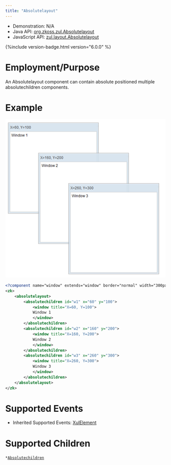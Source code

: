 ```yaml
---
title: "Absolutelayout"
---
```



- Demonstration: N/A
- Java API: [org.zkoss.zul.Absolutelayout](https://www.zkoss.org/javadoc/latest/zk/org/zkoss/zul/Absolutelayout.html)
- JavaScript API:
  [zul.layout.Absolutelayout](https://www.zkoss.org/javadoc/latest/jsdoc/classes/zul.layout.Absolutelayout.html)


{%include version-badge.html version="6.0.0" %}

# Employment/Purpose

An Absolutelayout component can contain absolute positioned multiple
absolutechildren components.

# Example

![](/zk_component_ref/images/ZKComRef_Absolutelayout_Example.png)

```xml
<?component name="window" extends="window" border="normal" width="300px" height="300px"?>
<zk>
    <absolutelayout>
        <absolutechildren id="w1" x="60" y="100">
            <window title="X=60, Y=100">
            Window 1
            </window>
        </absolutechildren>
        <absolutechildren id="w2" x="160" y="200">
            <window title="X=160, Y=200">
            Window 2
            </window>
        </absolutechildren>
        <absolutechildren id="w3" x="260" y="300">
            <window title="X=260, Y=300">
            Window 3
            </window>
        </absolutechildren>
    </absolutelayout>
</zk>
```

# Supported Events

- Inherited Supported Events: [XulElement]({{site.baseurl}}/zk_component_ref/xulelement#Supported_Events)

# Supported Children

`*`[`Absolutechildren`]({{site.baseurl}}/zk_component_ref/absolutechildren)

